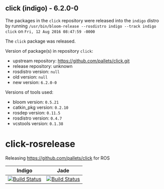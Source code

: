 ## click (indigo) - 6.2.0-0

The packages in the `click` repository were released into the `indigo` distro by running `/usr/bin/bloom-release --rosdistro indigo --track indigo click` on `Fri, 12 Aug 2016 08:47:59 -0000`

The `click` package was released.

Version of package(s) in repository `click`:

- upstream repository: https://github.com/pallets/click.git
- release repository: unknown
- rosdistro version: `null`
- old version: `null`
- new version: `6.2.0-0`

Versions of tools used:

- bloom version: `0.5.21`
- catkin_pkg version: `0.2.10`
- rosdep version: `0.11.5`
- rosdistro version: `0.4.7`
- vcstools version: `0.1.38`


# click-rosrelease
Releasing https://github.com/pallets/click for ROS

| Indigo | Jade |
|:------:|:----:|
| [![Build Status](https://travis-ci.org/asmodehn/click-rosrelease.svg?branch=release%2Findigo%2Fclick)](https://travis-ci.org/asmodehn/click-rosrelease) | [![Build Status](https://travis-ci.org/asmodehn/click-rosrelease.svg?branch=release%2Fjade%2Fclick)](https://travis-ci.org/asmodehn/click-rosrelease) |


